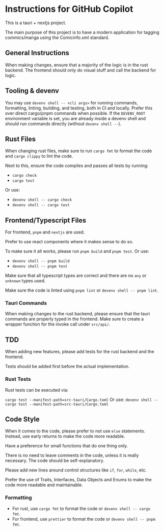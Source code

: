 # Instructions for GitHub Copilot

This is a tauri + nextjs project.

The main purpose of this project is to have a modern application for tagging
commics/manga using the Comicinfo.xml standard.

## General Instructions

When making changes, ensure that a majority of the logic is in the rust backend. The frontend should only do visual stuff and call the backend for logic.

## Tooling & devenv

You may use `devenv shell -- <cli args>` for running commands, formatting, linting, building, and testing, both in CI and locally. Prefer this over direct cargo/pnpm commands when possible. If the `DEVENV_ROOT` environment variable is set, you are already inside a devenv shell and should run commands directly (without `devenv shell --`).

## Rust Files

When changing rust files, make sure to run `cargo fmt` to format the code and
`cargo clippy` to lint the code.

Next to this, ensure the code compiles and passes all tests by running:

- `cargo check`
- `cargo test`

Or use:

- `devenv shell -- cargo check`
- `devenv shell -- cargo test`

## Frontend/Typescript Files

For frontend, `pnpm` and `nextjs` are used.

Prefer to use react components where it makes sense to do so.

To make sure it all works, please run `pnpm build` and `pnpm test`.
Or use:

- `devenv shell -- pnpm build`
- `devenv shell -- pnpm test`

Make sure that all typescript types are correct and there are no `any` or `unknown` types used.

Make sure the code is linted using `pnpm lint` or `devenv shell -- pnpm lint`.

### Tauri Commands

When making changes to the rust backend, please ensure that the tauri commands
are properly typed in the frontend. Make sure to create a wrapper function for the invoke call under `src/api/`.

## TDD

When adding new features, please add tests for the rust backend and the
frontend.

Tests should be added first before the actual implementation.

### Rust Tests

Rust tests can be executed via:

`cargo test --manifest-path=src-tauri/Cargo.toml`
Or use:
`devenv shell -- cargo test --manifest-path=src-tauri/Cargo.toml`

## Code Style

When it comes to the code, please prefer to not use `else` statements. Instead, use early returns to make the code more readable.

Have a preference for small functions that do one thing only.

There is no need to leave comments in the code, unless it is really necessary. The code should be self-explanatory.

Please add new lines around control structures like `if`, `for`, `while`, etc.

Prefer the use of Traits, Interfaces, Data Objects and Enums to make the code more readable and maintainable.

### Formatting

- For rust, use `cargo fmt` to format the code or `devenv shell -- cargo fmt`.
- For frontend, use `prettier` to format the code or `devenv shell -- pnpm fmt`.
